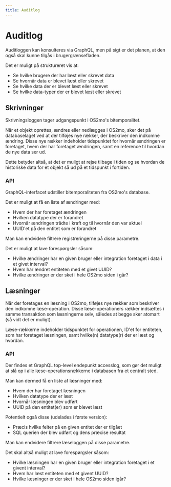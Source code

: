 ```yaml
---
title: Auditlog
---
```


# Auditlog

Auditloggen kan konsulteres via GraphQL, men på sigt er det planen, at den også skal kunne tilgås i brugergrænsefladen.

Det er muligt på struktureret vis at:
- Se hvilke brugere der har læst eller skrevet data
- Se hvornår data er blevet læst eller skrevet
- Se hvilke data der er blevet læst eller skrevet
- Se hvilke data-typer der er blevet læst eller skrevet

## Skrivninger

Skrivningsloggen tager udgangspunkt i OS2mo's bitemporalitet.

Når et objekt oprettes, ændres eller nedlægges i OS2mo, sker det på databaselaget ved at der tilføjes nye rækker, der beskriver den indkomne ændring.
Disse nye rækker indeholder tidspunktet for hvornår ændringen er foretaget, hvem der har foretaget ændringen, samt en reference til hvordan de nye data ser ud.

Dette betyder altså, at det er muligt at rejse tilbage i tiden og se hvordan de historiske data for et objekt så ud på et tidspunkt i fortiden.

### API

GraphQL-interfacet udstiller bitemporaliteten fra OS2mo's database.

Det er muligt at få en liste af ændringer med:
- Hvem der har foretaget ændringen
- Hvilken datatype der er forandret
- Hvornår ændringen trådte i kraft og til hvornår den var aktuel
- UUID'et på den entitet som er forandret

Man kan endvidere filtrere registreringerne på disse parametre.

Det er muligt at lave forespørgsler såsom:
- Hvilke ændringer har en given bruger eller integration foretaget i data i et givet interval?
- Hvem har ændret entiteten med et givet UUID?
- Hvilke ændringer er der sket i hele OS2mo siden i går?

## Læsninger

Når der foretages en læsning i OS2mo, tilføjes nye rækker som beskriver den indkomne læse-operation. Disse læse-operationers rækker indsættes i samme transaktion som læsningerne selv, således at begge sker atomart (så vidt det er muligt).

Læse-rækkerne indeholder tidspunktet for operationen, ID'et for entiteten, som har foretaget læsningen, samt hvilke(n) datatype(r) der er læst og hvordan.

### API

Der findes et GraphQL top-level endepunkt accesslog, som gør det muligt at slå op i alle læse-operationsrækkerne i databasen fra et centralt sted.

Man kan dermed få en liste af læsninger med:
- Hvem der har foretaget læsningen
- Hvilken datatype der er læst
- Hvornår læsningen blev udført
- UUID på den entitet(er) som er blevet læst

Potentielt også disse (udelades i første version):
- Præcis hvilke felter på en given entitet der er tilgået
- SQL querien der blev udført og dens præcise resultat

Man kan endvidere filtrere læseloggen på disse parametre.

Det skal altså muligt at lave forespørgsler såsom:
- Hvilke læsningen har en given bruger eller integration foretaget i et givent interval?
- Hvem har læst entiteten med et givent UUID?
- Hvilke læsninger er der sket i hele OS2mo siden igår?
